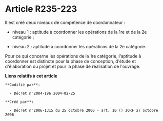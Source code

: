 # Article R235-223

Il est créé deux niveaux de compétence de coordonnateur :

- niveau 1 : aptitude à coordonner les opérations de la 1re et de la 2e catégorie ;

- niveau 2 : aptitude à coordonner les opérations de la 2e catégorie.

Pour ce qui concerne les opérations de la 1re catégorie, l'aptitude à coordonner est distincte pour la phase de conception,
d'étude et d'élaboration du projet et pour la phase de réalisation de l'ouvrage.

**Liens relatifs à cet article**

	**Codifié par**:

	  - Décret n°2004-196 2004-02-25

	**Créé par**:

	  - Décret n°2006-1315 du 25 octobre 2006 - art. 10 () JORF 27 octobre 2006
